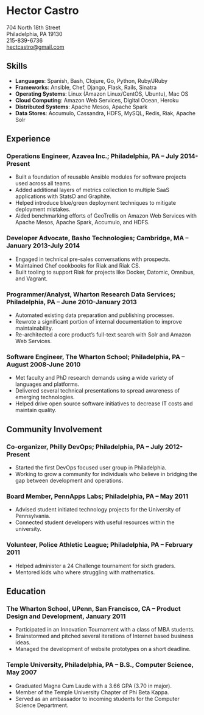 # Hector Castro

704 North 18th Street  
Philadelphia, PA 19130  
215-839-6736  
<hectcastro@gmail.com>  

## Skills

- __Languages__: Spanish, Bash, Clojure, Go, Python, Ruby/JRuby
- __Frameworks__: Ansible, Chef, Django, Flask, Rails, Sinatra
- __Operating Systems__: Linux (Amazon Linux/CentOS, Ubuntu), Mac OS
- __Cloud Computing__: Amazon Web Services, Digital Ocean, Heroku
- __Distributed Systems__: Apache Mesos, Apache Spark
- __Data Stores__: Accumulo, Cassandra, HDFS, MySQL, Redis, Riak, Apache Solr

## Experience

### Operations Engineer, Azavea Inc.; Philadelphia, PA – July 2014-Present

- Built a foundation of reusable Ansible modules for software projects used across all teams.
- Added additional layers of metrics collection to multiple SaaS applications with StatsD and Graphite.
- Helped introduce blue/green deployment techniques to mitigate deployment mistakes.
- Aided benchmarking efforts of GeoTrellis on Amazon Web Services with Apache Mesos, Apache Spark, Accumulo, and HDFS.

### Developer Advocate, Basho Technologies; Cambridge, MA – January 2013-July 2014

- Engaged in technical pre-sales conversations with prospects.
- Maintained Chef cookbooks for Riak and Riak CS.
- Built tooling to support Riak for projects like Docker, Datomic, Omnibus,
  and Vagrant.

### Programmer/Analyst, Wharton Research Data Services; Philadelphia, PA – June 2010-January 2013

- Automated existing data preparation and publishing processes.
- Rewrote a significant portion of internal documentation to improve
  maintainability.
- Re-architected a core product’s full-text search with Solr and Amazon Web
  Services.

### Software Engineer, The Wharton School; Philadelphia, PA – August 2008-June 2010

- Met faculty and PhD research demands using a wide variety of languages and
  platforms.
- Delivered several technical presentations to spread awareness of emerging
  technologies.
- Helped drive open source software initiatives to decrease IT costs and
  maintain quality.





## Community Involvement

### Co-organizer, Philly DevOps; Philadelphia, PA – July 2012-Present

- Started the first DevOps focused user group in Philadelphia.
- Working to grow a community for individuals who believe in bridging the gap
  between development and operations.

### Board Member, PennApps Labs; Philadelphia, PA – May 2011

- Advised student initiated technology projects for the University of
  Pennsylvania.
- Connected student developers with useful resources within the university.

### Volunteer, Police Athletic League; Philadelphia, PA – February 2011

- Helped administer a 24 Challenge tournament for sixth graders.
- Mentored kids who where struggling with mathematics.

## Education

### The Wharton School, UPenn, San Francisco, CA – Product Design and Development, January 2011

- Participated in an Innovation Tournament with a class of MBA students.
- Brainstormed and pitched several iterations of Internet based business
  ideas.
- Managed the development of website prototypes on a short deadline.

### Temple University, Philadelphia, PA – B.S., Computer Science, May 2007

- Graduated Magna Cum Laude with a 3.66 GPA (3.70 in major).
- Member of the Temple University Chapter of Phi Beta Kappa.
- Served as an ambassador to incoming students for the Computer Science
  Department.
